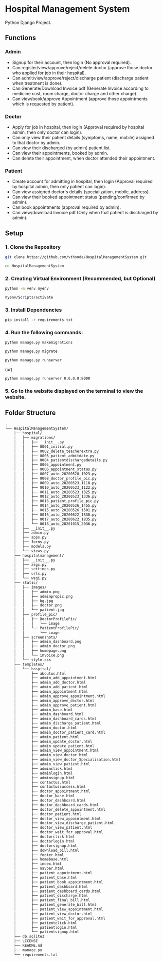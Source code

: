 # Hospital Management System

Python Django Project.

## Functions

### Admin

- Signup for their account, then login (No approval required).
- Can register/view/approve/reject/delete doctor (approve those doctor who applied for job in their hospital).
- Can admit/view/approve/reject/discharge patient (discharge patient when treatment is done).
- Can Generate/Download Invoice pdf (Generate Invoice according to medicine cost, room charge, doctor charge and other charge).
- Can view/book/approve Appointment (approve those appointments which is requested by patient).

### Doctor

- Apply for job in hospital, then login (Approval required by hospital admin, then only doctor can login).
- Can only view their patient details (symptoms, name, mobile) assigned to that doctor by admin.
- Can view their discharged (by admin) patient list.
- Can view their appointments, booked by admin.
- Can delete their appointment, when doctor attended their appointment.

### Patient

- Create account for admitting in hospital, then login (Approval required by hospital admin, then only patient can login).
- Can view assigned doctor's details (specialization, mobile, address).
- Can view their booked appointment status (pending/confirmed by admin).
- Can book appointments (approval required by admin).
- Can view/download Invoice pdf (Only when that patient is discharged by admin).

## Setup

### 1. Clone the Repository
```bash
git clone https://github.com/vthonda/HospitalManagementSystem.git
```
```bash
cd HospitalManagementSystem
```

### 2. Creating Virtual Environment (Recommended, but Optional)
```bash
python -m venv myenv
```
```bash
myenv/Scripts/activate
```

### 3. Install Dependencies
```bash
pip install -r requirements.txt
```

### 4. Run the following commands:
```bash
python manage.py makemigrations
```
```bash
python manage.py migrate
```
```bash
python manage.py runserver
```
(or)
```bash
python manage.py runserver 0.0.0.0:8000
```

### 5. Go to the website displayed on the terminal to view the website.

## Folder Structure

```bash
.
└── HospitalManagementSystem/
    ├── hospital/
    │   ├── migrations/
    │   │   ├── __init__.py
    │   │   ├── 0001_initial.py
    │   │   ├── 0002_delete_teacherextra.py
    │   │   ├── 0003_patient_admitdate.py
    │   │   ├── 0004_patientdischargedetails.py
    │   │   ├── 0005_appointment.py
    │   │   ├── 0006_appointment_status.py
    │   │   ├── 0007_auto_20200520_1023.py
    │   │   ├── 0008_doctor_profile_pic.py
    │   │   ├── 0009_auto_20200523_1118.py
    │   │   ├── 0010_auto_20200523_1122.py
    │   │   ├── 0011_auto_20200523_1325.py
    │   │   ├── 0012_auto_20200523_1336.py
    │   │   ├── 0013_patient_profile_pic.py
    │   │   ├── 0014_auto_20200526_1455.py
    │   │   ├── 0015_auto_20200526_1501.py
    │   │   ├── 0016_auto_20200622_1830.py
    │   │   ├── 0017_auto_20200622_1835.py
    │   │   └── 0018_auto_20201015_2036.py
    │   ├── __init__.py
    │   ├── admin.py
    │   ├── apps.py
    │   ├── forms.py
    │   ├── models.py
    │   └── views.py
    ├── hospitalmanagement/
    │   ├── __init__.py
    │   ├── asgi.py
    │   ├── settings.py
    │   ├── urls.py
    │   └── wsgi.py
    ├── static/
    │   ├── images/
    │   │   ├── admin.png
    │   │   ├── adminpropic.png
    │   │   ├── bg.jpg
    │   │   ├── doctor.png
    │   │   └── patient.jpg
    │   ├── profile_pic/
    │   │   ├── DoctorProfilePic/
    │   │   │   └── image
    │   │   └── PatientProfilePic/
    │   │       └── image
    │   ├── screenshots/
    │   │   ├── admin_dashboard.png
    │   │   ├── admin_doctor.png
    │   │   ├── homepage.png
    │   │   └── invoice.png
    │   └── style.css
    ├── templates/
    │   └── hospital/
    │       ├── aboutus.html
    │       ├── admin_add_appointment.html
    │       ├── admin_add_doctor.html
    │       ├── admin_add_patient.html
    │       ├── admin_appointment.html
    │       ├── admin_approve_appointment.html
    │       ├── admin_approve_doctor.html
    │       ├── admin_approve_patient.html
    │       ├── admin_base.html
    │       ├── admin_dashboard.html
    │       ├── admin_dashboard_cards.html
    │       ├── admin_discharge_patient.html
    │       ├── admin_doctor.html
    │       ├── admin_doctor_patient_card.html
    │       ├── admin_patient.html
    │       ├── admin_update_doctor.html
    │       ├── admin_update_patient.html
    │       ├── admin_view_appointment.html
    │       ├── admin_view_doctor.html
    │       ├── admin_view_doctor_Specialisation.html
    │       ├── admin_view_patient.html
    │       ├── adminclick.html
    │       ├── adminlogin.html
    │       ├── adminsignup.html
    │       ├── contactus.html
    │       ├── contactussuccess.html
    │       ├── doctor_appointment.html
    │       ├── doctor_base.html
    │       ├── doctor_dashboard.html
    │       ├── doctor_dashboard_cards.html
    │       ├── doctor_delete_appointment.html
    │       ├── doctor_patient.html
    │       ├── doctor_view_appointment.html
    │       ├── doctor_view_discharge_patient.html
    │       ├── doctor_view_patient.html
    │       ├── doctor_wait_for_approval.html
    │       ├── doctorclick.html
    │       ├── doctorlogin.html
    │       ├── doctorsignup.html
    │       ├── download_bill.html
    │       ├── footer.html
    │       ├── homebase.html
    │       ├── index.html
    │       ├── navbar.html
    │       ├── patient_appointment.html
    │       ├── patient_base.html
    │       ├── patient_book_appointment.html
    │       ├── patient_dashboard.html
    │       ├── patient_dashboard_cards.html
    │       ├── patient_discharge.html
    │       ├── patient_final_bill.html
    │       ├── patient_generate_bill.html
    │       ├── patient_view_appointment.html
    │       ├── patient_view_doctor.html
    │       ├── patient_wait_for_approval.html
    │       ├── patientclick.html
    │       ├── patientlogin.html
    │       └── patientsignup.html
    ├── db.sqlite3
    ├── LICENSE
    ├── README.md
    ├── manage.py
    └── requirements.txt
```
